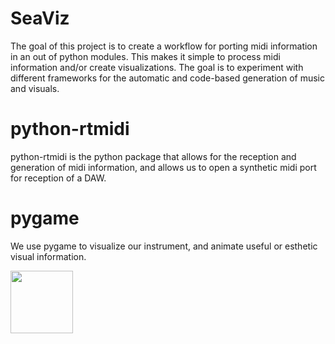 # SeaViz
The goal of this project is to create a workflow for porting midi information in an out of python modules. This makes it simple to process midi information and/or create visualizations. The goal is to experiment with different frameworks for the automatic and code-based generation of music and visuals.

# python-rtmidi
python-rtmidi is the python package that allows for the reception and generation of midi information, and allows us to open a synthetic midi port for reception of a DAW.

# pygame
We use pygame to visualize our instrument, and animate useful or esthetic visual information.

<img src="https://github.com/giuliofilippi/SeaViz/assets/54779477/8f1fbd6b-4c29-47c7-b843-0eb0d9a2080a" width="100">
